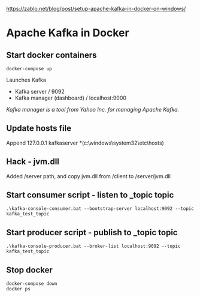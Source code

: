 https://zablo.net/blog/post/setup-apache-kafka-in-docker-on-windows/

# Apache Kafka in Docker


## Start docker containers

    docker-compose up

Launches Kafka
- Kafka server / 9092
- Kafka manager (dashboard) / localhost:9000

*Kafka manager is a tool from Yahoo Inc. for managing Apache Kafka.*

## Update hosts file
Append 127.0.0.1 kafkaserver *(c:\windows\system32\etc\hosts)

## Hack - jvm.dll
Added /server path, and copy jvm.dll from /client to /server/jvm.dll

## Start consumer script - listen to _topic topic

    .\kafka-console-consumer.bat --bootstrap-server localhost:9092 --topic kafka_test_topic

## Start producer script - publish to _topic topic

    .\kafka-console-producer.bat --broker-list localhost:9092 --topic kafka_test_topic

## Stop docker

    docker-compose down
    docker ps 